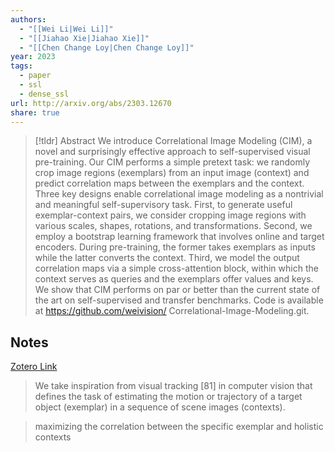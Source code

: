 ```yaml
---
authors:
  - "[[Wei Li|Wei Li]]"
  - "[[Jiahao Xie|Jiahao Xie]]"
  - "[[Chen Change Loy|Chen Change Loy]]"
year: 2023
tags:
  - paper
  - ssl
  - dense_ssl
url: http://arxiv.org/abs/2303.12670
share: true
---
```



> [!tldr] Abstract
> We introduce Correlational Image Modeling (CIM), a novel and surprisingly effective approach to self-supervised visual pre-training. Our CIM performs a simple pretext task: we randomly crop image regions (exemplars) from an input image (context) and predict correlation maps between the exemplars and the context. Three key designs enable correlational image modeling as a nontrivial and meaningful self-supervisory task. First, to generate useful exemplar-context pairs, we consider cropping image regions with various scales, shapes, rotations, and transformations. Second, we employ a bootstrap learning framework that involves online and target encoders. During pre-training, the former takes exemplars as inputs while the latter converts the context. Third, we model the output correlation maps via a simple cross-attention block, within which the context serves as queries and the exemplars offer values and keys. We show that CIM performs on par or better than the current state of the art on self-supervised and transfer benchmarks. Code is available at https://github.com/weivision/ Correlational-Image-Modeling.git.



## Notes

[Zotero Link](zotero://select/library/items/JKD2XBRD)




> We take inspiration from visual tracking [81] in computer vision that defines the task of estimating the motion or trajectory of a target object (exemplar) in a sequence of scene images (contexts).
> 
> 



> maximizing the correlation between the specific exemplar and holistic contexts
> 
> 


